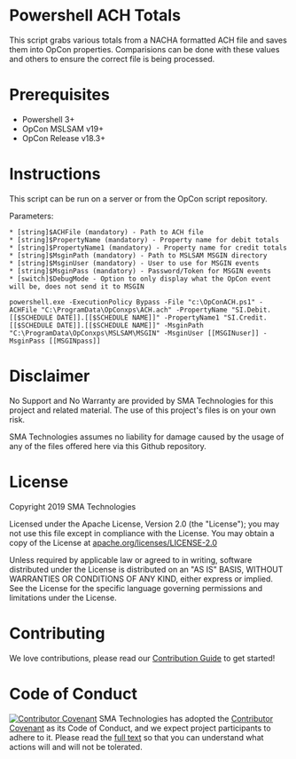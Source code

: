 # Powershell ACH Totals
This script grabs various totals from a NACHA formatted ACH file and saves them into OpCon properties.  Comparisions can be done with these values and others to ensure the correct file is being processed.

# Prerequisites
  * Powershell 3+
  * OpCon MSLSAM v19+
  * OpCon Release v18.3+

# Instructions
This script can be run on a server or from the OpCon script repository.

 Parameters:
 
    * [string]$ACHFile (mandatory) - Path to ACH file
    * [string]$PropertyName (mandatory) - Property name for debit totals
    * [string]$PropertyName1 (mandatory) - Property name for credit totals
    * [string]$MsginPath (mandatory) - Path to MSLSAM MSGIN directory
    * [string]$MsginUser (mandatory) - User to use for MSGIN events
    * [string]$MsginPass (mandatory) - Password/Token for MSGIN events
    * [switch]$DebugMode - Option to only display what the OpCon event will be, does not send it to MSGIN

```
powershell.exe -ExecutionPolicy Bypass -File "c:\OpConACH.ps1" -ACHFile "C:\ProgramData\OpConxps\ACH.ach" -PropertyName "SI.Debit.[[$SCHEDULE DATE]].[[$SCHEDULE NAME]]" -PropertyName1 "SI.Credit.[[$SCHEDULE DATE]].[[$SCHEDULE NAME]]" -MsginPath "C:\ProgramData\OpConxps\MSLSAM\MSGIN" -MsginUser [[MSGINuser]] -MsginPass [[MSGINpass]]
```

# Disclaimer
No Support and No Warranty are provided by SMA Technologies for this project and related material. The use of this project's files is on your own risk.

SMA Technologies assumes no liability for damage caused by the usage of any of the files offered here via this Github repository.

# License
Copyright 2019 SMA Technologies

Licensed under the Apache License, Version 2.0 (the "License");
you may not use this file except in compliance with the License.
You may obtain a copy of the License at [apache.org/licenses/LICENSE-2.0](http://www.apache.org/licenses/LICENSE-2.0)

Unless required by applicable law or agreed to in writing, software
distributed under the License is distributed on an "AS IS" BASIS,
WITHOUT WARRANTIES OR CONDITIONS OF ANY KIND, either express or implied.
See the License for the specific language governing permissions and
limitations under the License.

# Contributing
We love contributions, please read our [Contribution Guide](CONTRIBUTING.md) to get started!

# Code of Conduct
[![Contributor Covenant](https://img.shields.io/badge/Contributor%20Covenant-v2.0%20adopted-ff69b4.svg)](code-of-conduct.md)
SMA Technologies has adopted the [Contributor Covenant](CODE_OF_CONDUCT.md) as its Code of Conduct, and we expect project participants to adhere to it. Please read the [full text](CODE_OF_CONDUCT.md) so that you can understand what actions will and will not be tolerated.
